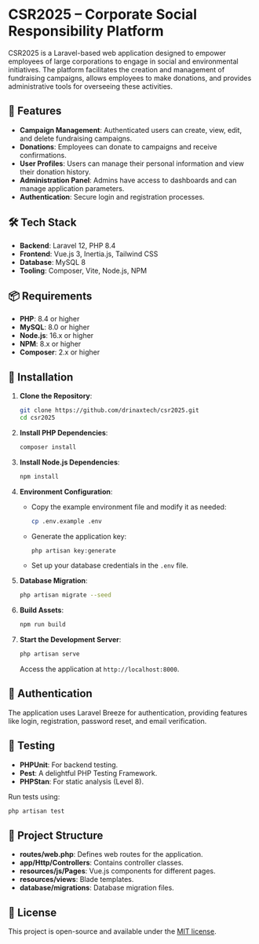 # CSR2025 – Corporate Social Responsibility Platform

CSR2025 is a Laravel-based web application designed to empower employees of large corporations to engage in social and environmental initiatives. The platform facilitates the creation and management of fundraising campaigns, allows employees to make donations, and provides administrative tools for overseeing these activities.

## 🚀 Features

- **Campaign Management**: Authenticated users can create, view, edit, and delete fundraising campaigns.
- **Donations**: Employees can donate to campaigns and receive confirmations.
- **User Profiles**: Users can manage their personal information and view their donation history.
- **Administration Panel**: Admins have access to dashboards and can manage application parameters.
- **Authentication**: Secure login and registration processes.

## 🛠️ Tech Stack

- **Backend**: Laravel 12, PHP 8.4
- **Frontend**: Vue.js 3, Inertia.js, Tailwind CSS
- **Database**: MySQL 8
- **Tooling**: Composer, Vite, Node.js, NPM

## 📦 Requirements

- **PHP**: 8.4 or higher
- **MySQL**: 8.0 or higher
- **Node.js**: 16.x or higher
- **NPM**: 8.x or higher
- **Composer**: 2.x or higher

## 🧰 Installation

1. **Clone the Repository**:
   ```bash
   git clone https://github.com/drinaxtech/csr2025.git
   cd csr2025
   ```

2. **Install PHP Dependencies**:
   ```bash
   composer install
   ```

3. **Install Node.js Dependencies**:
   ```bash
   npm install
   ```

4. **Environment Configuration**:
   - Copy the example environment file and modify it as needed:
     ```bash
     cp .env.example .env
     ```
   - Generate the application key:
     ```bash
     php artisan key:generate
     ```
   - Set up your database credentials in the `.env` file.

5. **Database Migration**:
   ```bash
   php artisan migrate --seed
   ```

6. **Build Assets**:
   ```bash
   npm run build
   ```

7. **Start the Development Server**:
   ```bash
   php artisan serve
   ```

   Access the application at `http://localhost:8000`.

## 🔐 Authentication

The application uses Laravel Breeze for authentication, providing features like login, registration, password reset, and email verification.

## 🧪 Testing

- **PHPUnit**: For backend testing.
- **Pest**: A delightful PHP Testing Framework.
- **PHPStan**: For static analysis (Level 8).

Run tests using:

```bash
php artisan test
```

## 📂 Project Structure

- **routes/web.php**: Defines web routes for the application.
- **app/Http/Controllers**: Contains controller classes.
- **resources/js/Pages**: Vue.js components for different pages.
- **resources/views**: Blade templates.
- **database/migrations**: Database migration files.

## 📄 License

This project is open-source and available under the [MIT license](LICENSE).